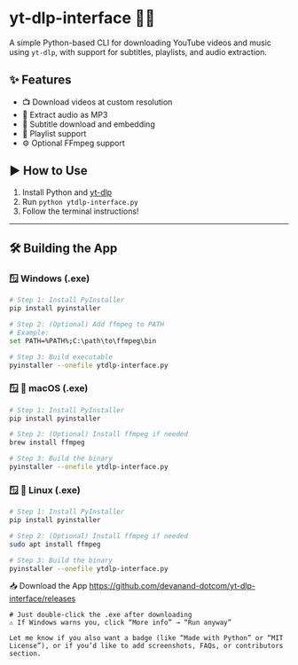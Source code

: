 # yt-dlp-interface 🎥🎵

A simple Python-based CLI for downloading YouTube videos and music using `yt-dlp`, with support for subtitles, playlists, and audio extraction.

## ✨ Features
- 📺 Download videos at custom resolution
- 🎵 Extract audio as MP3
- 📃 Subtitle download and embedding
- 📂 Playlist support
- ⚙️ Optional FFmpeg support

## ▶️ How to Use
1. Install Python and [yt-dlp](https://github.com/yt-dlp/yt-dlp)
2. Run `python ytdlp-interface.py`
3. Follow the terminal instructions!

---

## 🛠️ Building the App

### 🪟 Windows (.exe)
```bash
# Step 1: Install PyInstaller
pip install pyinstaller

# Step 2: (Optional) Add ffmpeg to PATH
# Example:
set PATH=%PATH%;C:\path\to\ffmpeg\bin

# Step 3: Build executable
pyinstaller --onefile ytdlp-interface.py
```

### 🪟  🍎 macOS (.exe)
```bash
# Step 1: Install PyInstaller
pip install pyinstaller

# Step 2: (Optional) Install ffmpeg if needed
brew install ffmpeg

# Step 3: Build the binary
pyinstaller --onefile ytdlp-interface.py

```

### 🪟  🐧 Linux (.exe)
```bash
# Step 1: Install PyInstaller
pip install pyinstaller

# Step 2: (Optional) Install ffmpeg if needed
sudo apt install ffmpeg

# Step 3: Build the binary
pyinstaller --onefile ytdlp-interface.py

```

📥 Download the App
https://github.com/devanand-dotcom/yt-dlp-interface/releases
```
# Just double-click the .exe after downloading
⚠️ If Windows warns you, click “More info” → “Run anyway”

Let me know if you also want a badge (like “Made with Python” or “MIT License”), or if you’d like to add screenshots, FAQs, or contributors section.


